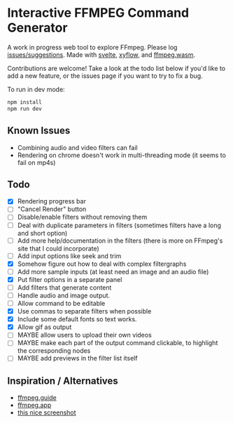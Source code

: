 # Interactive FFMPEG Command Generator

A work in progress web tool to explore FFmpeg. Please log [issues/suggestions](https://github.com/antiboredom/ffmpeg-explorer/issues). Made with [svelte](https://svelte.dev/), [xyflow](https://github.com/wbkd/react-flow/tree/xyflow), and [ffmpeg.wasm](https://github.com/ffmpegwasm/ffmpeg.wasm).

Contributions are welcome! Take a look at the todo list below if you'd like to add a new feature, or the issues page if you want to try to fix a bug.

To run in dev mode:

```bash
npm install
npm run dev
```

## Known Issues

- Combining audio and video filters can fail
- Rendering on chrome doesn't work in multi-threading mode (it seems to fail on mp4s)

## Todo

- [x] Rendering progress bar
- [ ] "Cancel Render" button
- [ ] Disable/enable filters without removing them
- [ ] Deal with duplicate parameters in filters (sometimes filters have a long and short option)
- [ ] Add more help/documentation in the filters (there is more on FFmpeg's site that I could incorporate)
- [ ] Add input options like seek and trim
- [x] Somehow figure out how to deal with complex filtergraphs
- [ ] Add more sample inputs (at least need an image and an audio file)
- [x] Put filter options in a separate panel
- [ ] Add filters that generate content
- [ ] Handle audio and image output.
- [ ] Allow command to be editable
- [x] Use commas to separate filters when possible
- [x] Include some default fonts so text works.
- [x] Allow gif as output
- [ ] MAYBE allow users to upload their own videos
- [ ] MAYBE make each part of the output command clickable, to highlight the corresponding nodes
- [ ] MAYBE add previews in the filter list itself

## Inspiration / Alternatives

- [ffmpeg.guide](https://ffmpeg.guide)
- [ffmpeg.app](https://ffmpeg.app)
- [this nice screenshot](https://fosstodon.org/@wader/110855089546846001)
